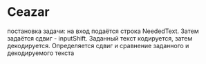 # Ceazar
постановка задачи: на вход подаётся строка NeededText.
Затем задаётся сдвиг - inputShift.
Заданный текст кодируется, затем декодируется.
Определяется сдвиг и сравнение заданного и декодируемого текста 
